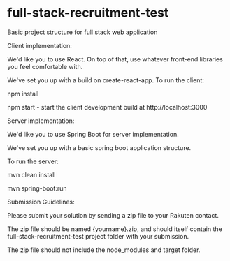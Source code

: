 # full-stack-recruitment-test
Basic project structure for full stack web application

Client implementation:

We'd like you to use React. On top of that, use whatever front-end libraries you feel comfortable with.

We've set you up with a build on create-react-app. To run the client:

npm install

npm start - start the client development build at http://localhost:3000

Server implementation:

We'd like you to use Spring Boot for server implementation.

We've set you up with a basic spring boot application structure. 

To run the server:

mvn clean install

mvn spring-boot:run

Submission Guidelines:

Please submit your solution by sending a zip file to your Rakuten contact.

The zip file should be named {yourname}.zip, and should itself contain the full-stack-recruitment-test project folder with your submission.

The zip file should not include the node_modules and target folder.
